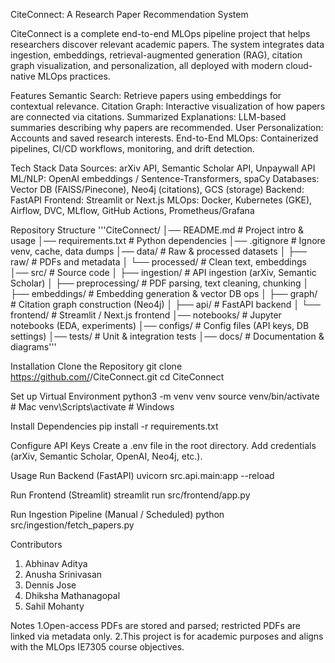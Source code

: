 CiteConnect: A Research Paper Recommendation System

CiteConnect is a complete end-to-end MLOps pipeline project that helps researchers discover relevant academic papers. The system integrates data ingestion, embeddings, retrieval-augmented generation (RAG), citation graph visualization, and personalization, all deployed with modern cloud-native MLOps practices.

Features
Semantic Search: Retrieve papers using embeddings for contextual relevance.
Citation Graph: Interactive visualization of how papers are connected via citations.
Summarized Explanations: LLM-based summaries describing why papers are recommended.
User Personalization: Accounts and saved research interests.
End-to-End MLOps: Containerized pipelines, CI/CD workflows, monitoring, and drift detection.

Tech Stack
Data Sources: arXiv API, Semantic Scholar API, Unpaywall API
ML/NLP: OpenAI embeddings / Sentence-Transformers, spaCy
Databases: Vector DB (FAISS/Pinecone), Neo4j (citations), GCS (storage)
Backend: FastAPI
Frontend: Streamlit or Next.js
MLOps: Docker, Kubernetes (GKE), Airflow, DVC, MLflow, GitHub Actions, Prometheus/Grafana

Repository Structure
'''CiteConnect/
│── README.md                 # Project intro & usage
│── requirements.txt          # Python dependencies
│── .gitignore                # Ignore venv, cache, data dumps
│── data/                     # Raw & processed datasets
│   ├── raw/                  # PDFs and metadata
│   └── processed/            # Clean text, embeddings
│── src/                      # Source code
│   ├── ingestion/            # API ingestion (arXiv, Semantic Scholar)
│   ├── preprocessing/        # PDF parsing, text cleaning, chunking
│   ├── embeddings/           # Embedding generation & vector DB ops
│   ├── graph/                # Citation graph construction (Neo4j)
│   ├── api/                  # FastAPI backend
│   └── frontend/             # Streamlit / Next.js frontend
│── notebooks/                # Jupyter notebooks (EDA, experiments)
│── configs/                  # Config files (API keys, DB settings)
│── tests/                    # Unit & integration tests
│── docs/                     # Documentation & diagrams'''

Installation
Clone the Repository
git clone https://github.com/<your-username>/CiteConnect.git
cd CiteConnect

Set up Virtual Environment
python3 -m venv venv
source venv/bin/activate   # Mac
venv\Scripts\activate      # Windows

Install Dependencies
pip install -r requirements.txt

Configure API Keys
Create a .env file in the root directory.
Add credentials (arXiv, Semantic Scholar, OpenAI, Neo4j, etc.).

Usage
Run Backend (FastAPI)
uvicorn src.api.main:app --reload

Run Frontend (Streamlit)
streamlit run src/frontend/app.py

Run Ingestion Pipeline (Manual / Scheduled)
python src/ingestion/fetch_papers.py

Contributors

1. Abhinav Aditya
2. Anusha Srinivasan 
3. Dennis Jose 
4. Dhiksha Mathanagopal
5. Sahil Mohanty 

Notes
1.Open-access PDFs are stored and parsed; restricted PDFs are linked via metadata only.
2.This project is for academic purposes and aligns with the MLOps IE7305 course objectives.